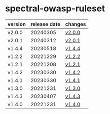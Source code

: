 # spectral-owasp-ruleset	


|version|release date|changes|
|---|---|---|
|v2.0.0|20240305|[v2.0.0](./v2.0.0-20240305.md)|
|v2.0.1|20240312|[v2.0.1](./v2.0.1-20240312.md)|
|v1.4.4|20230518|[v1.4.4](./v1.4.4-20230518.md)|
|v1.2.2|20221229|[v1.2.2](./v1.2.2-20221229.md)|
|v1.2.1|20221208|[v1.2.1](./v1.2.1-20221208.md)|
|v1.4.2|20230330|[v1.4.2](./v1.4.2-20230330.md)|
|v1.4.1|20230330|[v1.4.1](./v1.4.1-20230330.md)|
|v1.3.0|20221231|[v1.3.0](./v1.3.0-20221231.md)|
|v1.4.3|20230407|[v1.4.3](./v1.4.3-20230407.md)|
|v1.4.0|20221231|[v1.4.0](./v1.4.0-20221231.md)|
